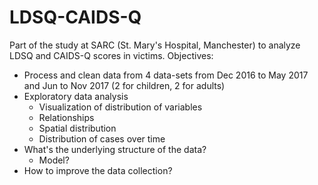 # LDSQ-CAIDS-Q
Part of the study at SARC (St. Mary's Hospital, Manchester) to analyze LDSQ and CAIDS-Q scores in victims.
Objectives:
- Process and clean data from 4 data-sets from Dec 2016 to May 2017 and Jun to Nov 2017 (2 for children, 2 for adults)
- Exploratory data analysis
  - Visualization of distribution of variables
  - Relationships
  - Spatial distribution
  - Distribution of cases over time
- What's the underlying structure of the data? 
  - Model?
- How to improve the data collection?
